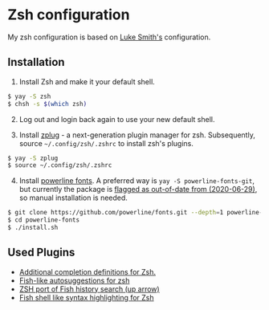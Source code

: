 # Zsh configuration 
My zsh configuration is based on [Luke Smith's](https://github.com/LukeSmithxyz/voidrice) configuration.

## Installation
1. Install Zsh and make it your default shell.
```bash
$ yay -S zsh
$ chsh -s $(which zsh)
```

2. Log out and login back again to use your new default shell.

3. Install [zplug](https://github.com/zplug/zplug) - a next-generation plugin manager for zsh.
Subsequently, source `~/.config/zsh/.zshrc` to install zsh's plugins.
```bash
$ yay -S zplug
$ source ~/.config/zsh/.zshrc
```

4. Install [powerline fonts](https://github.com/powerline/fonts). A preferred way is `yay -S powerline-fonts-git`, but currently the package is [flagged as out-of-date from (2020-06-29)](https://aur.archlinux.org/packages/powerline-fonts-git/), so manual installation is needed.
```bash
$ git clone https://github.com/powerline/fonts.git --depth=1 powerline-fonts
$ cd powerline-fonts
$ ./install.sh
```

## Used Plugins
* [Additional completion definitions for Zsh.](https://github.com/zsh-users/zsh-completions)
* [Fish-like autosuggestions for zsh](https://github.com/zsh-users/zsh-autosuggestions)
* [ZSH port of Fish history search (up arrow)](https://github.com/zsh-users/zsh-history-substring-search)
* [Fish shell like syntax highlighting for Zsh](https://github.com/zsh-users/zsh-syntax-highlighting)
